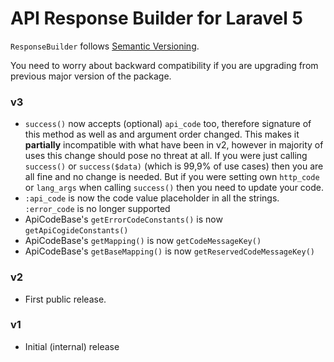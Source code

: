 # API Response Builder for Laravel 5 #

 `ResponseBuilder` follows [Semantic Versioning](http://semver.org/).

 You need to worry about backward compatibility if you are upgrading from previous major version of the package.

### v3 ###

 * `success()` now accepts (optional) `api_code` too, therefore signature of this method as well as and argument
 order changed. This makes it **partially** incompatible with what have been in v2, however in majority of uses
 this change should pose no threat at all. If you were just calling `success()` or `success($data)` (which is 
 99,9% of use cases) then you are all fine and no change is needed. But if you were setting own 
 `http_code` or `lang_args` when calling `success()` then you need to update your code. 
 * `:api_code` is now the code value placeholder in all the strings. `:error_code` is no longer supported
 * ApiCodeBase's `getErrorCodeConstants()` is now `getApiCogideConstants()`
 * ApiCodeBase's `getMapping()` is now `getCodeMessageKey()`
 * ApiCodeBase's `getBaseMapping()` is now `getReservedCodeMessageKey()`

### v2 ###

 * First public release.

### v1 ###

 * Initial (internal) release
